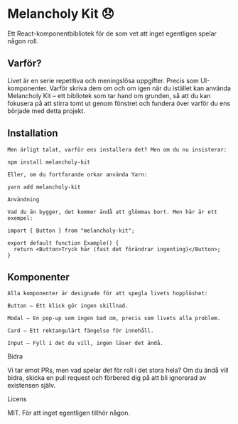# Melancholy Kit 😞

Ett React-komponentbibliotek för de som vet att inget egentligen spelar någon roll.

## Varför?

Livet är en serie repetitiva och meningslösa uppgifter. Precis som UI-komponenter. Varför skriva dem om och om igen när du istället kan använda Melancholy Kit – ett bibliotek som tar hand om grunden, så att du kan fokusera på att stirra tomt ut genom fönstret och fundera över varför du ens började med detta projekt.

## Installation
```
Men ärligt talat, varför ens installera det? Men om du nu insisterar:

npm install melancholy-kit

Eller, om du fortfarande orkar använda Yarn:

yarn add melancholy-kit

Användning

Vad du än bygger, det kommer ändå att glömmas bort. Men här är ett exempel:

import { Button } from "melancholy-kit";

export default function Example() {
  return <Button>Tryck här (fast det förändrar ingenting)</Button>;
}
```
## Komponenter
```
Alla komponenter är designade för att spegla livets hopplöshet:

Button – Ett klick gör ingen skillnad.

Modal – En pop-up som ingen bad om, precis som livets alla problem.

Card – Ett rektangulärt fängelse för innehåll.

Input – Fyll i det du vill, ingen läser det ändå.
```
Bidra

Vi tar emot PRs, men vad spelar det för roll i det stora hela? Om du ändå vill bidra, skicka en pull request och förbered dig på att bli ignorerad av existensen själv.

Licens

MIT. För att inget egentligen tillhör någon.
